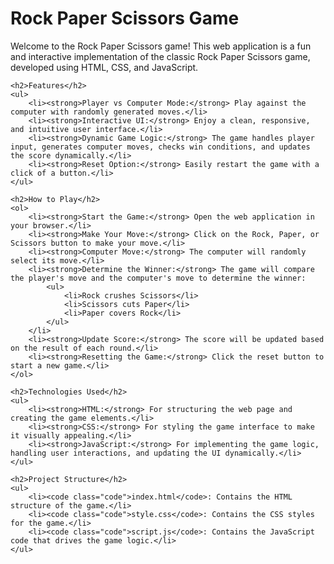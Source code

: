   <h1>Rock Paper Scissors Game</h1>
    <p>Welcome to the Rock Paper Scissors game! This web application is a fun and interactive implementation of the classic Rock Paper Scissors game, developed using HTML, CSS, and JavaScript.</p>

    <h2>Features</h2>
    <ul>
        <li><strong>Player vs Computer Mode:</strong> Play against the computer with randomly generated moves.</li>
        <li><strong>Interactive UI:</strong> Enjoy a clean, responsive, and intuitive user interface.</li>
        <li><strong>Dynamic Game Logic:</strong> The game handles player input, generates computer moves, checks win conditions, and updates the score dynamically.</li>
        <li><strong>Reset Option:</strong> Easily restart the game with a click of a button.</li>
    </ul>

    <h2>How to Play</h2>
    <ol>
        <li><strong>Start the Game:</strong> Open the web application in your browser.</li>
        <li><strong>Make Your Move:</strong> Click on the Rock, Paper, or Scissors button to make your move.</li>
        <li><strong>Computer Move:</strong> The computer will randomly select its move.</li>
        <li><strong>Determine the Winner:</strong> The game will compare the player's move and the computer's move to determine the winner:
            <ul>
                <li>Rock crushes Scissors</li>
                <li>Scissors cuts Paper</li>
                <li>Paper covers Rock</li>
            </ul>
        </li>
        <li><strong>Update Score:</strong> The score will be updated based on the result of each round.</li>
        <li><strong>Resetting the Game:</strong> Click the reset button to start a new game.</li>
    </ol>

    <h2>Technologies Used</h2>
    <ul>
        <li><strong>HTML:</strong> For structuring the web page and creating the game elements.</li>
        <li><strong>CSS:</strong> For styling the game interface to make it visually appealing.</li>
        <li><strong>JavaScript:</strong> For implementing the game logic, handling user interactions, and updating the UI dynamically.</li>
    </ul>

    <h2>Project Structure</h2>
    <ul>
        <li><code class="code">index.html</code>: Contains the HTML structure of the game.</li>
        <li><code class="code">style.css</code>: Contains the CSS styles for the game.</li>
        <li><code class="code">script.js</code>: Contains the JavaScript code that drives the game logic.</li>
    </ul>

